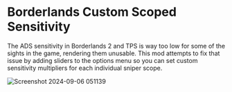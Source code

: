 # Borderlands Custom Scoped Sensitivity
The ADS sensitivity in Borderlands 2 and TPS is way too low for some of the sights in the game, rendering them unusable. This mod attempts to fix that issue by adding sliders to the options menu so you can set custom sensitivity multipliers for each individual sniper scope.

![Screenshot 2024-09-06 051139](https://github.com/user-attachments/assets/a4652ae7-7bab-4c2f-b8b7-3f8301452649)
